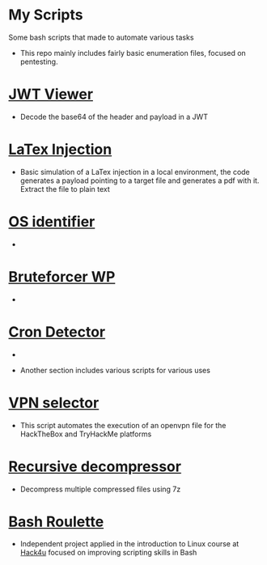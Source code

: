 # My Scripts
Some bash scripts that made to automate various tasks

- This repo mainly includes fairly basic enumeration files, focused on pentesting.

# **[JWT Viewer](https://github.com/JoseVazquez101/My-scr1pt5/blob/main/JWT-viewer.sh)**
- Decode the base64 of the header and payload in a JWT

# **[LaTex Injection](https://github.com/JoseVazquez101/My-scr1pt5/blob/main/LaTexInjection.sh)**
- Basic simulation of a LaTex injection in a local environment, the code generates a payload pointing to a target file and generates a pdf with it. Extract the file to plain text

# **[OS identifier](https://github.com/JoseVazquez101/My-scr1pt5/blob/main/OS_identifier.py)**
- 

# **[Bruteforcer WP](https://github.com/JoseVazquez101/My-scr1pt5/blob/main/README.md)**
-

# **[Cron Detector](https://github.com/JoseVazquez101/My-scr1pt5/blob/main/procron.sh)**
-


- Another section includes various scripts for various uses

# **[VPN selector](https://github.com/JoseVazquez101/My-scr1pt5/blob/main/vpn_selector.sh)**
- This script automates the execution of an openvpn file for the HackTheBox and TryHackMe platforms

# **[Recursive decompressor](https://github.com/JoseVazquez101/My-scr1pt5/blob/main/recursive_decompressor.sh)**
- Decompress multiple compressed files using 7z

# **[Bash Roulette](https://github.com/JoseVazquez101/My-scr1pt5/blob/main/roulette.sh)**
- Independent project applied in the introduction to Linux course at [Hack4u](https://hack4u.io/) focused on improving scripting skills in Bash
